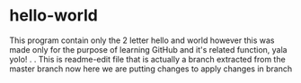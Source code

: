 # hello-world
This program contain only the 2 letter hello and world however this was made only for the purpose of learning GitHub and it's related function, yala yolo!
.
.
This is readme-edit file that is actually a branch extracted from the master branch now here we are putting changes to apply changes in branch
